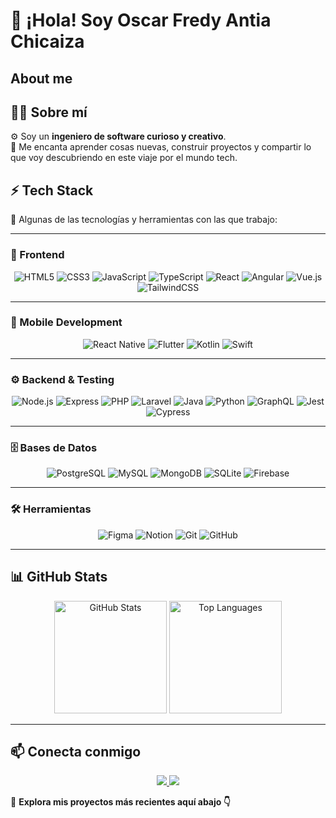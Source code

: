 <!-- Level 3: Add custom code -->
# 👋 ¡Hola! Soy Oscar Fredy Antia Chicaiza

## About me

## 🧑‍💻 Sobre mí
⚙ Soy un **ingeniero de software curioso y creativo**.  
🚀 Me encanta aprender cosas nuevas, construir proyectos y compartir lo que voy descubriendo en este viaje por el mundo tech.

## ⚡ Tech Stack  
🧰 Algunas de las tecnologías y herramientas con las que trabajo:

---

### 🎨 Frontend
<div align="center">

![HTML5](https://img.shields.io/badge/HTML5-E34F26?style=for-the-badge&logo=html5&logoColor=white)
![CSS3](https://img.shields.io/badge/CSS3-1572B6?style=for-the-badge&logo=css3&logoColor=white)
![JavaScript](https://img.shields.io/badge/JavaScript-F7DF1E?style=for-the-badge&logo=javascript&logoColor=black)
![TypeScript](https://img.shields.io/badge/TypeScript-007ACC?style=for-the-badge&logo=typescript&logoColor=white)
![React](https://img.shields.io/badge/React-20232A?style=for-the-badge&logo=react&logoColor=61DAFB)
![Angular](https://img.shields.io/badge/Angular-DD0031?style=for-the-badge&logo=angular&logoColor=white)
![Vue.js](https://img.shields.io/badge/Vue.js-4FC08D?style=for-the-badge&logo=vue.js&logoColor=white)
![TailwindCSS](https://img.shields.io/badge/Tailwind_CSS-38B2AC?style=for-the-badge&logo=tailwind-css&logoColor=white)

</div>

---

### 📱 Mobile Development
<div align="center">

![React Native](https://img.shields.io/badge/React_Native-20232A?style=for-the-badge&logo=react&logoColor=61DAFB)
![Flutter](https://img.shields.io/badge/Flutter-02569B?style=for-the-badge&logo=flutter&logoColor=white)
![Kotlin](https://img.shields.io/badge/Kotlin-7F52FF?style=for-the-badge&logo=kotlin&logoColor=white)
![Swift](https://img.shields.io/badge/Swift-FA7343?style=for-the-badge&logo=swift&logoColor=white)

</div>

---

### ⚙️ Backend & Testing
<div align="center">

![Node.js](https://img.shields.io/badge/Node.js-339933?style=for-the-badge&logo=node.js&logoColor=white)
![Express](https://img.shields.io/badge/Express-000000?style=for-the-badge&logo=express&logoColor=white)
![PHP](https://img.shields.io/badge/PHP-777BB4?style=for-the-badge&logo=php&logoColor=white)
![Laravel](https://img.shields.io/badge/Laravel-FF2D20?style=for-the-badge&logo=laravel&logoColor=white)
![Java](https://img.shields.io/badge/Java-ED8B00?style=for-the-badge&logo=openjdk&logoColor=white)
![Python](https://img.shields.io/badge/Python-3776AB?style=for-the-badge&logo=python&logoColor=white)
![GraphQL](https://img.shields.io/badge/GraphQL-E10098?style=for-the-badge&logo=graphql&logoColor=white)
![Jest](https://img.shields.io/badge/Jest-C21325?style=for-the-badge&logo=jest&logoColor=white)
![Cypress](https://img.shields.io/badge/Cypress-058a5e?style=for-the-badge&logo=cypress&logoColor=white)

</div>

---

### 🗄️ Bases de Datos
<div align="center">

![PostgreSQL](https://img.shields.io/badge/PostgreSQL-4169E1?style=for-the-badge&logo=postgresql&logoColor=white)
![MySQL](https://img.shields.io/badge/MySQL-4479A1?style=for-the-badge&logo=mysql&logoColor=white)
![MongoDB](https://img.shields.io/badge/MongoDB-47A248?style=for-the-badge&logo=mongodb&logoColor=white)
![SQLite](https://img.shields.io/badge/SQLite-003B57?style=for-the-badge&logo=sqlite&logoColor=white)
![Firebase](https://img.shields.io/badge/Firebase-FFCA28?style=for-the-badge&logo=firebase&logoColor=black)

</div>

---

### 🛠 Herramientas
<div align="center">

![Figma](https://img.shields.io/badge/Figma-F24E1E?style=for-the-badge&logo=figma&logoColor=white)
![Notion](https://img.shields.io/badge/Notion-000000?style=for-the-badge&logo=notion&logoColor=white)
![Git](https://img.shields.io/badge/Git-F05032?style=for-the-badge&logo=git&logoColor=white)
![GitHub](https://img.shields.io/badge/GitHub-181717?style=for-the-badge&logo=github&logoColor=white)

</div>

---

## 📊 GitHub Stats  
<div align="center">

<img src="https://github-readme-stats.vercel.app/api?username=devoscar-antia&show_icons=true&theme=algolia&count_private=true&hide_border=true" height="180em" alt="GitHub Stats"/>  
<img src="https://github-readme-stats.vercel.app/api/top-langs/?username=devoscar-antia&layout=compact&langs_count=8&theme=tokyonight&hide_border=true" height="180em" alt="Top Languages"/>  

</div>

---

## 📫 Conecta conmigo  
<div align="center">

<a href="https://www.linkedin.com/in/oscarantia/" target="_blank">
  <img src="https://img.shields.io/badge/LinkedIn-0077B5?style=for-the-badge&logo=linkedin&logoColor=white"/>
</a>
<a href="https://www.instagram.com/oscarantia/" target="_blank">
  <img src="https://img.shields.io/badge/Instagram-E4405F?style=for-the-badge&logo=instagram&logoColor=white"/>
</a>

</div>

🚀 **Explora mis proyectos más recientes aquí abajo 👇**
